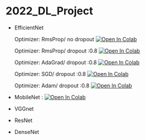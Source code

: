 # 2022_DL_Project

- EfficientNet  

  Optimizer: RmsProp/ no dropout [![Open In Colab](https://colab.research.google.com/assets/colab-badge.svg)](https://colab.research.google.com/drive/1MOPueNIVVNaJ-4tSxFwoSORmYs3X13jI?usp=sharing)
  
  Optimizer: RmsProp/ dropout :0.8 [![Open In Colab](https://colab.research.google.com/assets/colab-badge.svg)](https://colab.research.google.com/drive/1_cBRvaKXRUp5P-7xr93iXZspBGtFsT48?usp=sharing)
  
  Optimizer: AdaGrad/ dropout :0.8 [![Open In Colab](https://colab.research.google.com/assets/colab-badge.svg)](https://colab.research.google.com/drive/1mhjd8e5JsnldRVF4rLIafVDmwkoa_htd?usp=sharing)
  
  Optimizer: SGD/ dropout :0.8 [![Open In Colab](https://colab.research.google.com/assets/colab-badge.svg)](https://colab.research.google.com/drive/1Get7Q-361X1FvYPQk10OQMtv9gp23VY6?usp=sharing)
  
  Optimizer: Adam/ dropout :0.8 [![Open In Colab](https://colab.research.google.com/assets/colab-badge.svg)](https://colab.research.google.com/drive/1ssyLQdu5upuX7WfU6Af8ar-ewn0OgicI?usp=sharing)


- MobileNet : [![Open In Colab](https://colab.research.google.com/assets/colab-badge.svg)](https://colab.research.google.com/drive/1EuycoCVVuNml-dboF0H7i-QgixPOtEuQ?usp=sharing)

- VGGnet

- ResNet

- DenseNet

